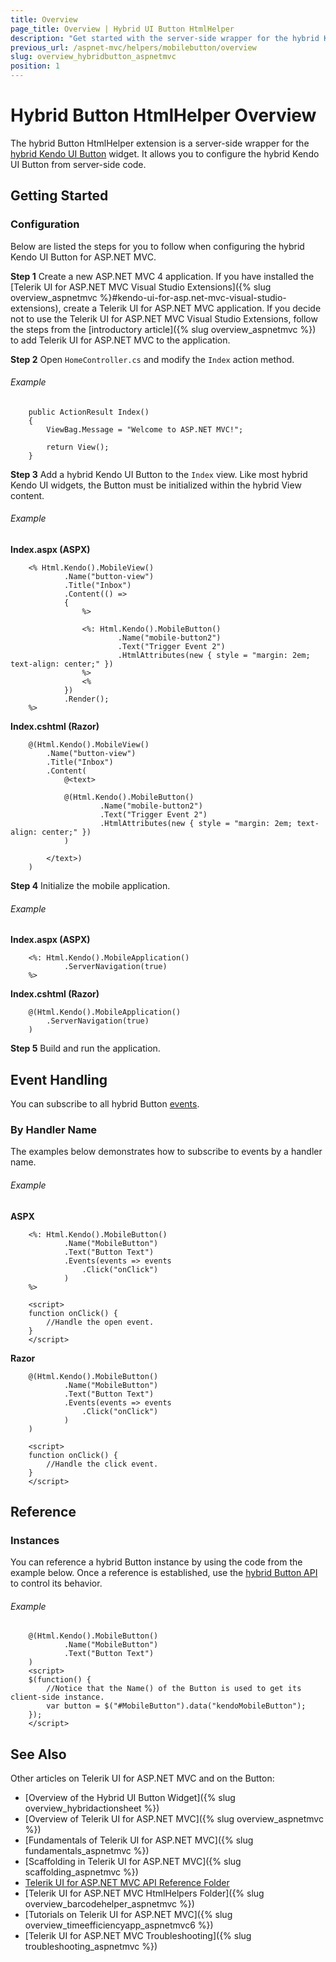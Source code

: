 ```yaml
---
title: Overview
page_title: Overview | Hybrid UI Button HtmlHelper
description: "Get started with the server-side wrapper for the hybrid Kendo UI Button widget for ASP.NET MVC."
previous_url: /aspnet-mvc/helpers/mobilebutton/overview
slug: overview_hybridbutton_aspnetmvc
position: 1
---
```


# Hybrid Button HtmlHelper Overview

The hybrid Button HtmlHelper extension is a server-side wrapper for the [hybrid Kendo UI Button](http://demos.telerik.com/kendo-ui/m/index#mobile-button/index) widget. It allows you to configure the hybrid Kendo UI Button from server-side code.

## Getting Started

### Configuration

Below are listed the steps for you to follow when configuring the hybrid Kendo UI Button for ASP.NET MVC.

**Step 1** Create a new ASP.NET MVC 4 application. If you have installed the [Telerik UI for ASP.NET MVC Visual Studio Extensions]({% slug overview_aspnetmvc %}#kendo-ui-for-asp.net-mvc-visual-studio-extensions), create a Telerik UI for ASP.NET MVC application. If you decide not to use the Telerik UI for ASP.NET MVC Visual Studio Extensions, follow the steps from the [introductory article]({% slug overview_aspnetmvc %}) to add Telerik UI for ASP.NET MVC to the application.

**Step 2** Open `HomeController.cs` and modify the `Index` action method.

###### Example

        public ActionResult Index()
        {
            ViewBag.Message = "Welcome to ASP.NET MVC!";

            return View();
        }

**Step 3** Add a hybrid Kendo UI Button to the `Index` view. Like most hybrid Kendo UI widgets, the Button must be initialized within the hybrid View content.

###### Example

**Index.aspx (ASPX)**

        <% Html.Kendo().MobileView()
                .Name("button-view")
                .Title("Inbox")
                .Content(() =>
                {
                    %>

                    <%: Html.Kendo().MobileButton()
                            .Name("mobile-button2")
                            .Text("Trigger Event 2")
                            .HtmlAttributes(new { style = "margin: 2em; text-align: center;" })
                    %>
                    <%
                })
                .Render();
        %>

**Index.cshtml (Razor)**

        @(Html.Kendo().MobileView()
            .Name("button-view")
            .Title("Inbox")
            .Content(
                @<text>

                @(Html.Kendo().MobileButton()
                        .Name("mobile-button2")
                        .Text("Trigger Event 2")
                        .HtmlAttributes(new { style = "margin: 2em; text-align: center;" })
                )

            </text>)
        )

**Step 4** Initialize the mobile application.

###### Example

**Index.aspx (ASPX)**

        <%: Html.Kendo().MobileApplication()
                .ServerNavigation(true)
        %>

**Index.cshtml (Razor)**

        @(Html.Kendo().MobileApplication()
            .ServerNavigation(true)
        )

**Step 5** Build and run the application.

## Event Handling

You can subscribe to all hybrid Button [events](/api/javascript/mobile/ui/button#events).

### By Handler Name

The examples below demonstrates how to subscribe to events by a handler name.

###### Example

**ASPX**

        <%: Html.Kendo().MobileButton()
                .Name("MobileButton")
                .Text("Button Text")
                .Events(events => events
                    .Click("onClick")
                )
        %>

        <script>
        function onClick() {
            //Handle the open event.
        }
        </script>

**Razor**

        @(Html.Kendo().MobileButton()
                .Name("MobileButton")
                .Text("Button Text")
                .Events(events => events
                    .Click("onClick")
                )
        )

        <script>
        function onClick() {
            //Handle the click event.
        }
        </script>

## Reference

### Instances

You can reference a hybrid Button instance by using the code from the example below. Once a reference is established, use the [hybrid Button API](/api/javascript/mobile/ui/button#methods) to control its behavior.

###### Example

        @(Html.Kendo().MobileButton()
                .Name("MobileButton")
                .Text("Button Text")
        )
        <script>
        $(function() {
            //Notice that the Name() of the Button is used to get its client-side instance.
            var button = $("#MobileButton").data("kendoMobileButton");
        });
        </script>

## See Also

Other articles on Telerik UI for ASP.NET MVC and on the Button:

* [Overview of the Hybrid UI Button Widget]({% slug overview_hybridactionsheet %})
* [Overview of Telerik UI for ASP.NET MVC]({% slug overview_aspnetmvc %})
* [Fundamentals of Telerik UI for ASP.NET MVC]({% slug fundamentals_aspnetmvc %})
* [Scaffolding in Telerik UI for ASP.NET MVC]({% slug scaffolding_aspnetmvc %})
* [Telerik UI for ASP.NET MVC API Reference Folder](/api/aspnet-mvc/Kendo.Mvc/AggregateFunction)
* [Telerik UI for ASP.NET MVC HtmlHelpers Folder]({% slug overview_barcodehelper_aspnetmvc %})
* [Tutorials on Telerik UI for ASP.NET MVC]({% slug overview_timeefficiencyapp_aspnetmvc6 %})
* [Telerik UI for ASP.NET MVC Troubleshooting]({% slug troubleshooting_aspnetmvc %})
